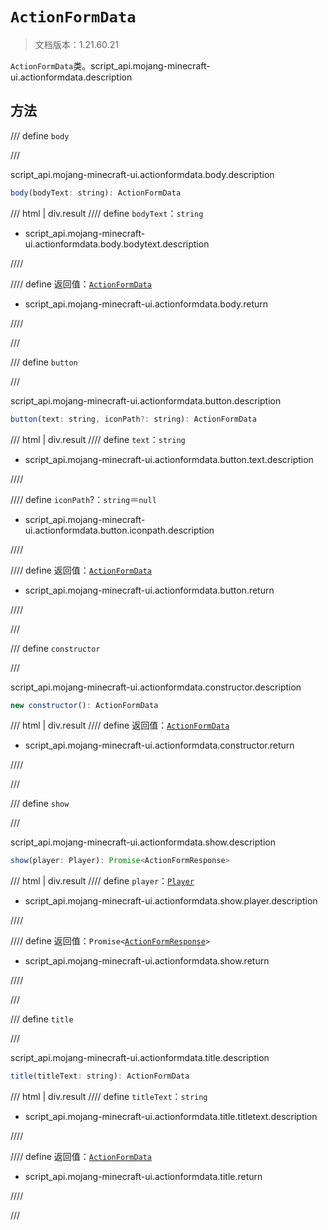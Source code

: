 # `ActionFormData`

> 文档版本：1.21.60.21

`ActionFormData`类。script_api.mojang-minecraft-ui.actionformdata.description

## 方法

/// define
`body`


///

script_api.mojang-minecraft-ui.actionformdata.body.description

```js
body(bodyText: string): ActionFormData
```

/// html | div.result
//// define
`bodyText`：`string`

- script_api.mojang-minecraft-ui.actionformdata.body.bodytext.description


////

//// define
返回值：[`ActionFormData`](./actionformdata.md)

- script_api.mojang-minecraft-ui.actionformdata.body.return


////

///


/// define
`button`


///

script_api.mojang-minecraft-ui.actionformdata.button.description

```js
button(text: string, iconPath?: string): ActionFormData
```

/// html | div.result
//// define
`text`：`string`

- script_api.mojang-minecraft-ui.actionformdata.button.text.description


////

//// define
`iconPath`?：`string`＝`null`

- script_api.mojang-minecraft-ui.actionformdata.button.iconpath.description


////

//// define
返回值：[`ActionFormData`](./actionformdata.md)

- script_api.mojang-minecraft-ui.actionformdata.button.return


////

///


/// define
`constructor`


///

script_api.mojang-minecraft-ui.actionformdata.constructor.description

```js
new constructor(): ActionFormData
```

/// html | div.result
//// define
返回值：[`ActionFormData`](./actionformdata.md)

- script_api.mojang-minecraft-ui.actionformdata.constructor.return


////

///


/// define
`show`


///

script_api.mojang-minecraft-ui.actionformdata.show.description

```js
show(player: Player): Promise<ActionFormResponse>
```

/// html | div.result
//// define
`player`：[`Player`](../../server/0.1.0/player.md)

- script_api.mojang-minecraft-ui.actionformdata.show.player.description


////

//// define
返回值：<code>Promise&lt;<a href="../actionformresponse/">ActionFormResponse</a>&gt;</code>

- script_api.mojang-minecraft-ui.actionformdata.show.return


////

///


/// define
`title`


///

script_api.mojang-minecraft-ui.actionformdata.title.description

```js
title(titleText: string): ActionFormData
```

/// html | div.result
//// define
`titleText`：`string`

- script_api.mojang-minecraft-ui.actionformdata.title.titletext.description


////

//// define
返回值：[`ActionFormData`](./actionformdata.md)

- script_api.mojang-minecraft-ui.actionformdata.title.return


////

///


